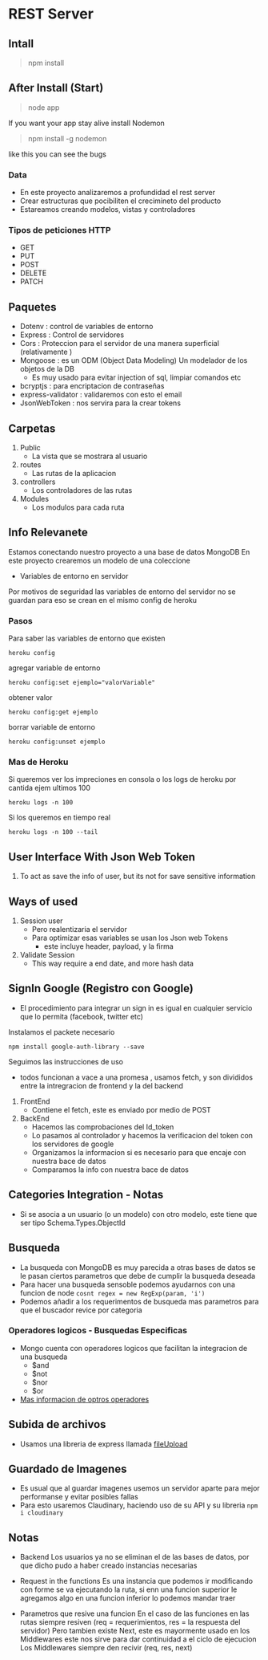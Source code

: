 # REST Server 

## Intall

> npm install

## After Install (Start)

> node app

If you want your app stay alive install Nodemon

> npm install -g nodemon

like this you can see the bugs

### Data

* En este proyecto analizaremos a profundidad el rest server 
* Crear estructuras que pocibiliten el crecimineto del producto
* Estareamos creando modelos, vistas y controladores

### Tipos de peticiones HTTP

* GET
* PUT
* POST 
* DELETE
* PATCH

## Paquetes

* Dotenv : control de variables de entorno
* Express : Control de servidores
* Cors : Proteccion para el servidor de una manera superficial (relativamente )
* Mongoose : es un ODM (Object Data Modeling) Un modelador de los objetos de la DB
    * Es muy usado para evitar injection of sql, limpiar comandos etc
* bcryptjs : para encriptacion de contraseñas
* express-validator : validaremos con esto el email
* JsonWebToken : nos servira para la crear tokens

## Carpetas

1. Public 
    * La vista que se mostrara al usuario
2. routes
    * Las rutas de la aplicacion
3. controllers 
    * Los controladores de las rutas
4. Modules 
    * Los modulos para cada ruta

## Info Relevanete 

Estamos conectando nuestro proyecto a una base de datos MongoDB
En este proyecto crearemos un modelo de una coleccione

* Variables de entorno en servidor 

Por motivos de seguridad las variables de entorno del servidor no se guardan para 
eso se crean en el mismo config de heroku

### Pasos

Para saber las variables de entorno que existen 

` heroku config `

agregar variable de entorno

` heroku config:set ejemplo="valorVariable" `

obtener valor

` heroku config:get ejemplo `

borrar variable de entorno

` heroku config:unset ejemplo `

### Mas de Heroku

Si queremos ver los impreciones en consola o los logs de heroku por cantida ejem ultimos 100

` heroku logs -n 100 `

Si los queremos en tiempo real

` heroku logs -n 100 --tail ` 

## User Interface With Json Web Token

1. To act as save the info of user, but its not for save sensitive information

## Ways of used

1. Session user
    * Pero realentizaria el servidor
    * Para optimizar esas variables se usan los Json web Tokens 
        * este incluye header, payload, y la firma
2. Validate Session 
    * This way require a end date, and more hash data 

## SignIn Google (Registro con Google)

* El procedimiento para integrar un sign in es igual en cualquier servicio que lo permita (facebook, twitter etc)

Instalamos el packete necesario

`npm install google-auth-library --save`

Seguimos las instrucciones de uso 
* todos funcionan a vace a una promesa , usamos fetch, y son divididos entre la intregracion de frontend y la del backend

1. FrontEnd 
    * Contiene el fetch, este es enviado por medio de POST
2. BackEnd 
    * Hacemos las comprobaciones del Id_token
    * Lo pasamos al controlador y hacemos la verificacion del token con los servidores de google
    * Organizamos la informacion si es necesario para que encaje con nuestra bace de datos 
    * Comparamos la info con nuestra bace de datos

## Categories Integration - Notas

* Si se asocia a un usuario  (o un modelo) con otro modelo, este tiene que ser tipo Schema.Types.ObjectId 

## Busqueda 

* La busqueda con MongoDB es muy parecida a otras bases de datos se le pasan ciertos parametros que debe de cumplir la busqueda deseada
* Para hacer una busqueda sensoble podemos ayudarnos con una funcion de node `cosnt regex = new RegExp(param, 'i') `
* Podemos añadir a los requerimentos de busqueda mas parametros para que el buscador revice por categoria 

### Operadores logicos - Busquedas Especificas

* Mongo cuenta con operadores logicos que facilitan la integracion de una busqueda
    * $and
    * $not
    * $nor
    * $or
* [Mas informacion de optros operadores](https://docs.mongodb.com/manual/reference/operator/query/)

## Subida de archivos 

* Usamos una libreria de express llamada [fileUpload](https://www.npmjs.com/package/express-fileupload)

## Guardado de Imagenes

* Es usual que al guardar imagenes usemos un servidor aparte para mejor performanse y evitar posibles fallas
* Para esto usaremos Claudinary, haciendo uso de su API y su libreria
` npm i cloudinary `

## Notas

* Backend 
    Los usuarios ya no se eliminan el de las bases de datos, por que dicho pudo a 
    haber creado instancias necesarias

* Request in the functions
    Es una instancia que podemos ir modificando con forme se va ejecutando la ruta, si enn una funcion superior 
    le agregamos algo en una funcion inferior lo podemos mandar traer

* Parametros que resive una funcion
    En el caso de las funciones en las rutas siempre resiven (req = requerimientos, res = la respuesta del servidor)
    Pero tambien existe Next, este es mayormente usado en los Middlewares este nos sirve para dar continuidad a el ciclo de ejecucion
    Los Middlewares siempre den recivir (req, res, next)